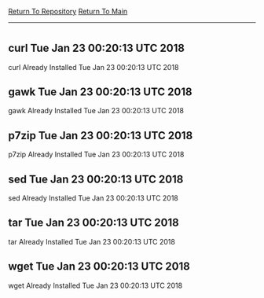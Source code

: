 [Return To Repository](https://github.com/deathbybandaid/piholeparser/)
[Return To Main](https://github.com/deathbybandaid/piholeparser/blob/master/RecentRunLogs/Mainlog.md)
____________________________________
# 
## curl Tue Jan 23 00:20:13 UTC 2018
curl Already Installed Tue Jan 23 00:20:13 UTC 2018
## gawk Tue Jan 23 00:20:13 UTC 2018
gawk Already Installed Tue Jan 23 00:20:13 UTC 2018
## p7zip Tue Jan 23 00:20:13 UTC 2018
p7zip Already Installed Tue Jan 23 00:20:13 UTC 2018
## sed Tue Jan 23 00:20:13 UTC 2018
sed Already Installed Tue Jan 23 00:20:13 UTC 2018
## tar Tue Jan 23 00:20:13 UTC 2018
tar Already Installed Tue Jan 23 00:20:13 UTC 2018
## wget Tue Jan 23 00:20:13 UTC 2018
wget Already Installed Tue Jan 23 00:20:13 UTC 2018
